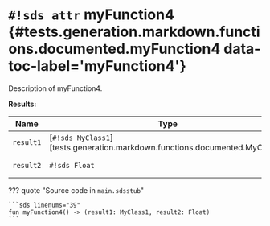 # `#!sds attr` myFunction4 {#tests.generation.markdown.functions.documented.myFunction4 data-toc-label='myFunction4'}

Description of myFunction4.

**Results:**

| Name | Type | Description |
|------|------|-------------|
| `result1` | [`#!sds MyClass1`][tests.generation.markdown.functions.documented.MyClass1] | Description of result1. |
| `result2` | `#!sds Float` | Description of result2. |

??? quote "Source code in `main.sdsstub`"

    ```sds linenums="39"
    fun myFunction4() -> (result1: MyClass1, result2: Float)
    ```
